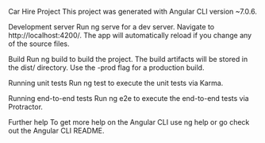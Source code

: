 Car Hire Project
This project was generated with Angular CLI version ~7.0.6.

Development server
Run ng serve for a dev server. Navigate to http://localhost:4200/. The app will automatically reload if you change any of the source files.

Build
Run ng build to build the project. The build artifacts will be stored in the dist/ directory. Use the -prod flag for a production build.

Running unit tests
Run ng test to execute the unit tests via Karma.

Running end-to-end tests
Run ng e2e to execute the end-to-end tests via Protractor.

Further help
To get more help on the Angular CLI use ng help or go check out the Angular CLI README.
